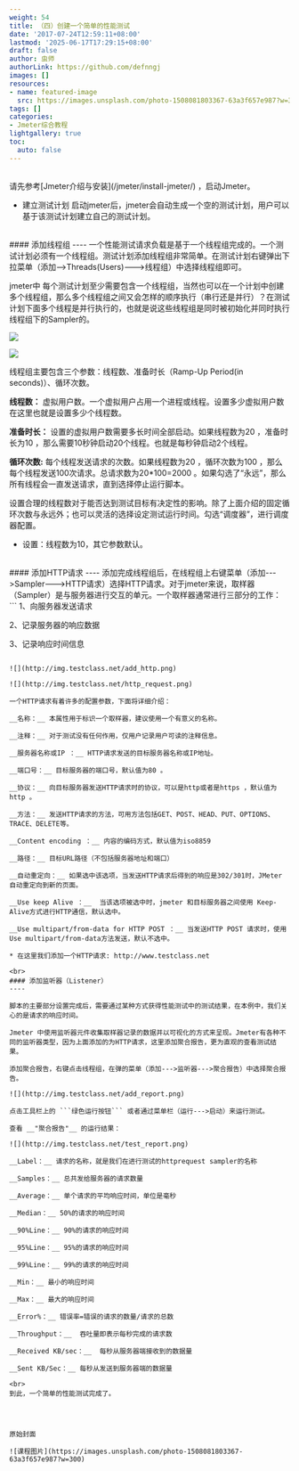 ```yaml
---
weight: 54
title: （四）创建一个简单的性能测试
date: '2017-07-24T12:59:11+08:00'
lastmod: '2025-06-17T17:29:15+08:00'
draft: false
author: 虫师
authorLink: https://github.com/defnngj
images: []
resources:
- name: featured-image
  src: https://images.unsplash.com/photo-1508081803367-63a3f657e987?w=300
tags: []
categories:
- Jmeter综合教程
lightgallery: true
toc:
  auto: false
---
```





<br>
请先参考[Jmeter介绍与安装](/jmeter/install-jmeter/) ，启动Jmeter。

* 建立测试计划
启动jmeter后，jmeter会自动生成一个空的测试计划，用户可以基于该测试计划建立自己的测试计划。

<br>
#### 添加线程组
----
一个性能测试请求负载是基于一个线程组完成的。一个测试计划必须有一个线程组。测试计划添加线程组非常简单。在测试计划右键弹出下拉菜单（添加-->Threads(Users)--->线程组）中选择线程组即可。

 jmeter中 每个测试计划至少需要包含一个线程组，当然也可以在一个计划中创建多个线程组，那么多个线程组之间又会怎样的顺序执行（串行还是并行）？在测试计划下面多个线程是并行执行的，也就是说这些线程组是同时被初始化并同时执行线程组下的Sampler的。

![](http://img.testclass.net/add_thread.png)

![](http://img.testclass.net/thread_group.png)

线程组主要包含三个参数：线程数、准备时长（Ramp-Up Period(in seconds)）、循环次数。

__线程数：__ 虚拟用户数。一个虚拟用户占用一个进程或线程。设置多少虚拟用户数在这里也就是设置多少个线程数。

__准备时长：__ 设置的虚拟用户数需要多长时间全部启动。如果线程数为20 ，准备时长为10 ，那么需要10秒钟启动20个线程。也就是每秒钟启动2个线程。

__循环次数:__ 每个线程发送请求的次数。如果线程数为20 ，循环次数为100 ，那么每个线程发送100次请求。总请求数为20*100=2000 。如果勾选了“永远”，那么所有线程会一直发送请求，直到选择停止运行脚本。

设置合理的线程数对于能否达到测试目标有决定性的影响。除了上面介绍的固定循环次数与永远外；也可以灵活的选择设定测试运行时间。勾选“调度器”，进行调度器配置。

* 设置：线程数为10，其它参数默认。

<br>
#### 添加HTTP请求
----
添加完成线程组后，在线程组上右键菜单（添加--->Sampler--->HTTP请求）选择HTTP请求。对于jmeter来说，取样器（Sampler）是与服务器进行交互的单元。一个取样器通常进行三部分的工作：
```
1、向服务器发送请求

2、记录服务器的响应数据

3、记录响应时间信息
```

![](http://img.testclass.net/add_http.png)

![](http://img.testclass.net/http_request.png)

一个HTTP请求有着许多的配置参数，下面将详细介绍：

__名称：__ 本属性用于标识一个取样器，建议使用一个有意义的名称。

__注释：__ 对于测试没有任何作用，仅用户记录用户可读的注释信息。

__服务器名称或IP ：__ HTTP请求发送的目标服务器名称或IP地址。

__端口号：__ 目标服务器的端口号，默认值为80 。

__协议：__ 向目标服务器发送HTTP请求时的协议，可以是http或者是https ，默认值为http 。

__方法：__ 发送HTTP请求的方法，可用方法包括GET、POST、HEAD、PUT、OPTIONS、TRACE、DELETE等。

__Content encoding ：__ 内容的编码方式，默认值为iso8859

__路径：__ 目标URL路径（不包括服务器地址和端口）

__自动重定向：__ 如果选中该选项，当发送HTTP请求后得到的响应是302/301时，JMeter 自动重定向到新的页面。

__Use keep Alive ：__  当该选项被选中时，jmeter 和目标服务器之间使用 Keep-Alive方式进行HTTP通信，默认选中。

__Use multipart/from-data for HTTP POST ：__ 当发送HTTP POST 请求时，使用Use multipart/from-data方法发送，默认不选中。

* 在这里我们添加一个HTTP请求: http://www.testclass.net

<br>
#### 添加监听器（Listener）
----

脚本的主要部分设置完成后，需要通过某种方式获得性能测试中的测试结果，在本例中，我们关心的是请求的响应时间。

Jmeter 中使用监听器元件收集取样器记录的数据并以可视化的方式来呈现。Jmeter有各种不同的监听器类型，因为上面添加的为HTTP请求，这里添加聚合报告，更为直观的查看测试结果。

添加聚合报告，右键点击线程组，在弹的菜单（添加--->监听器--->聚合报告）中选择聚合报告。

![](http://img.testclass.net/add_report.png)

点击工具栏上的 ```绿色运行按钮``` 或者通过菜单栏（运行--->启动）来运行测试。

查看 __"聚合报告"__ 的运行结果：

![](http://img.testclass.net/test_report.png)

__Label：__ 请求的名称，就是我们在进行测试的httprequest sampler的名称

__Samples：__ 总共发给服务器的请求数量

__Average：__ 单个请求的平均响应时间，单位是毫秒

__Median：__ 50%的请求的响应时间

__90%Line：__ 90%的请求的响应时间

__95%Line：__ 95%的请求的响应时间

__99%Line：__ 99%的请求的响应时间

__Min：__ 最小的响应时间

__Max：__ 最大的响应时间

__Error%：__ 错误率=错误的请求的数量/请求的总数

__Throughput：__  吞吐量即表示每秒完成的请求数

__Received KB/sec：__  每秒从服务器端接收到的数据量

__Sent KB/Sec：__ 每秒从发送到服务器端的数据量

<br>
到此，一个简单的性能测试完成了。




原始封面

![课程图片](https://images.unsplash.com/photo-1508081803367-63a3f657e987?w=300)

